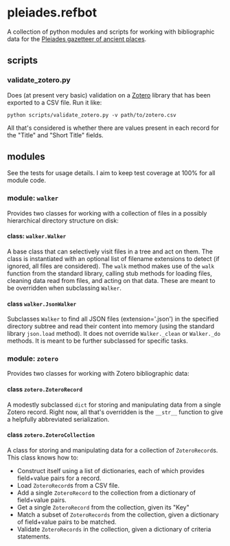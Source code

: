 # pleiades.refbot

A collection of python modules and scripts for working with bibliographic data for the [Pleiades gazetteer of ancient places](https://pleiades.stoa.org).

## scripts

### validate_zotero.py

Does (at present very basic) validation on a [Zotero](https://zotero.org) library that has been exported to a CSV file. Run it like:

```
python scripts/validate_zotero.py -v path/to/zotero.csv
```

All that's considered is whether there are values present in each record for the "Title" and "Short Title" fields.

## modules

See the tests for usage details. I aim to keep test coverage at 100% for all module code.

### module: ```walker```

Provides two classes for working with a collection of files in a possibly hierarchical directory structure on disk:

#### class: ```walker.Walker```

A base class that can selectively visit files in a tree and act on them. The class is instantiated with an optional list of filename extensions to detect (if ignored, all files are considered). The ```walk``` method makes use of the ```walk``` function from the standard library, calling stub methods for loading files, cleaning data read from files, and acting on that data. These are meant to be overridden when subclassing ```Walker```.

#### class ```walker.JsonWalker```

Subclasses ```Walker``` to find all JSON files (extension='.json') in the specified directory subtree and read their content into memory (using the standard library ```json.load``` method). It does not override ```Walker._clean``` or ```Walker._do``` methods. It is meant to be further subclassed for specific tasks.

### module: ```zotero```

Provides two classes for working with Zotero bibliographic data:

#### class ```zotero.ZoteroRecord```

A modestly subclassed ```dict``` for storing and manipulating data from a single Zotero record. Right now, all that's overridden is the ```__str__``` function to give a helpfully abbreviated serialization.

#### class ```zotero.ZoteroCollection```

A class for storing and manipulating data for a collection of ```ZoteroRecord```s. This class knows how to:

 - Construct itself using a list of dictionaries, each of which provides field+value pairs for a record.
 - Load ```ZoteroRecord```s from a CSV file.
 - Add a single ```ZoteroRecord``` to the collection from a dictionary of field+value pairs.
 - Get a single ```ZoteroRecord``` from the collection, given its "Key"
 - Match a subset of ```ZoteroRecords``` from the collection, given a dictionary of field+value pairs to be matched.
 - Validate ```ZoteroRecords``` in the collection, given a dictionary of criteria statements.
 
